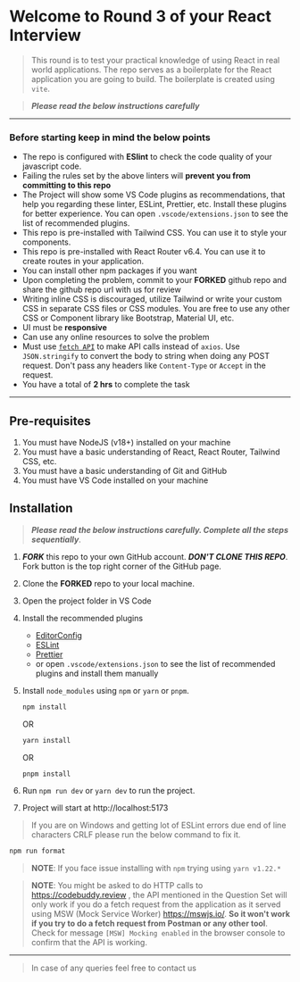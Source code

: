 # Welcome to Round 3 of your React Interview

> This round is to test your practical knowledge of using React in real world applications.
> The repo serves as a boilerplate for the React application you are going to build.
> The boilerplate is created using `vite`.

> **_Please read the below instructions carefully_**

---

### **Before starting keep in mind the below points**

- The repo is configured with **ESlint** to check the code quality of your javascript code.
- Failing the rules set by the above linters will **prevent you from committing to this repo**
- The Project will show some VS Code plugins as recommendations, that help you regarding these linter, ESLint, Prettier, etc. Install these plugins for better experience. You can open `.vscode/extensions.json` to see the list of recommended plugins.
- This repo is pre-installed with Tailwind CSS. You can use it to style your components.
- This repo is pre-installed with React Router v6.4. You can use it to create routes in your application.
- You can install other npm packages if you want
- Upon completing the problem, commit to your **FORKED** github repo and share the github repo url with us for review
- Writing inline CSS is discouraged, utilize Tailwind or write your custom CSS in separate CSS files or CSS modules. You are free to use any other CSS or Component library like Bootstrap, Material UI, etc.
- UI must be **responsive**
- Can use any online resources to solve the problem
- Must use [`fetch API`](https://developer.mozilla.org/en-US/docs/Web/API/Fetch_API) to make API calls instead of `axios`. Use `JSON.stringify` to convert the body to string when doing any POST request. Don't pass any headers like `Content-Type` or `Accept` in the request.
- You have a total of **2 hrs** to complete the task

---

## Pre-requisites

1. You must have NodeJS (v18+) installed on your machine
2. You must have a basic understanding of React, React Router, Tailwind CSS, etc.
3. You must have a basic understanding of Git and GitHub
4. You must have VS Code installed on your machine

## Installation

> **_Please read the below instructions carefully. Complete all the steps sequentially_**.

1. **_FORK_** this repo to your own GitHub account. **_DON'T CLONE THIS REPO_**. Fork button is the top right corner of the GitHub page.
2. Clone the **FORKED** repo to your local machine.
3. Open the project folder in VS Code
4. Install the recommended plugins
   - [EditorConfig](https://marketplace.visualstudio.com/items?itemName=EditorConfig.EditorConfig)
   - [ESLint](https://marketplace.visualstudio.com/items?itemName=dbaeumer.vscode-eslint)
   - [Prettier](https://marketplace.visualstudio.com/items?itemName=esbenp.prettier-vscode)
   - or open `.vscode/extensions.json` to see the list of recommended plugins and install them manually
5. Install `node_modules` using `npm` or `yarn` or `pnpm`.

   ```sh
   npm install
   ```

   OR

   ```sh
   yarn install
   ```

   OR

   ```sh
   pnpm install
   ```

6. Run `npm run dev` or `yarn dev` to run the project.
7. Project will start at http://localhost:5173

> If you are on Windows and getting lot of ESLint errors due end of line characters CRLF please run the below command to fix it.

```sh
npm run format
```

> **NOTE**: If you face issue installing with `npm` trying using `yarn v1.22.*`

> **NOTE**: You might be asked to do HTTP calls to https://codebuddy.review , the API mentioned in the Question Set will only work if you do a fetch request from the application as it served using MSW (Mock Service Worker) https://mswjs.io/. **So it won't work if you try to do a fetch request from Postman or any other tool**. Check for message `[MSW] Mocking enabled` in the browser console to confirm that the API is working.

---

> In case of any queries feel free to contact us
